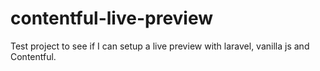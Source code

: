 # contentful-live-preview
Test project to see if I can setup a live preview with laravel, vanilla js and Contentful.
